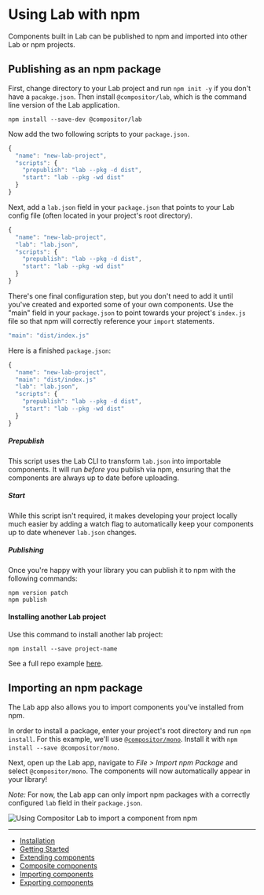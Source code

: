 # Using Lab with npm

Components built in Lab can be published to npm and imported into other Lab or npm projects.

## Publishing as an npm package

First, change directory to your Lab project and run `npm init -y` if you don't have a `pacakge.json`. Then install `@compositor/lab`, which is the command line version of the Lab application.

```
npm install --save-dev @compositor/lab
```

Now add the two following scripts to your `package.json`.

```js
{
  "name": "new-lab-project",
  "scripts": {
    "prepublish": "lab --pkg -d dist",
    "start": "lab --pkg -wd dist"
  }
}
```

Next, add a `lab.json` field in your `package.json` that points to your Lab config file (often located in your project's root directory).

```js
{
  "name": "new-lab-project",
  "lab": "lab.json",
  "scripts": {
    "prepublish": "lab --pkg -d dist",
    "start": "lab --pkg -wd dist"
  }
}
```

There's one final configuration step, but you don't need to add it until you've created and exported some of your own components.
Use the "main" field in your `package.json` to point towards your project's `index.js` file so that npm will correctly reference your `import` statements.
```js
"main": "dist/index.js"
```

Here is a finished `package.json`:

```js
{
  "name": "new-lab-project",
  "main": "dist/index.js"
  "lab": "lab.json",
  "scripts": {
    "prepublish": "lab --pkg -d dist",
    "start": "lab --pkg -wd dist"
  }
}
```

##### Prepublish

This script uses the Lab CLI to transform `lab.json` into importable components.
It will run _before_ you publish via npm, ensuring that the components are always up to date before uploading.

##### Start

While this script isn't required, it makes developing your project locally much easier by adding a watch flag to automatically keep your components up to date whenever `lab.json` changes.

##### Publishing

Once you're happy with your library you can publish it to npm with the following commands:

```
npm version patch
npm publish
```

#### Installing another Lab project

Use this command to install another lab project:

```
npm install --save project-name
```

See a full repo example [here](https://github.com/c8r/lab/tree/master/examples/npm).

## Importing an npm package

The Lab app also allows you to import components you've installed from npm.

In order to install a package, enter your project's root directory and run `npm install`.
For this example, we'll use [`@compositor/mono`](https://www.npmjs.com/package/@compositor/mono). Install it with `npm install --save @compositor/mono`.

Next, open up the Lab app, navigate to _File > Import npm Package_ and select `@compositor/mono`. The components will now automatically appear in your library!

_Note:_ For now, the Lab app can only import npm packages with a correctly configured `lab` field in their `package.json`.

![Using Compositor Lab to import a component from npm](https://user-images.githubusercontent.com/1424573/32017387-cade2d8a-b983-11e7-900a-90bda586905a.png)

---

- [Installation](installation.md)
- [Getting Started](getting-started.md)
- [Extending components](extending.md)
- [Composite components](composite-components.md)
- [Importing components](importing.md)
- [Exporting components](exporting.md)
